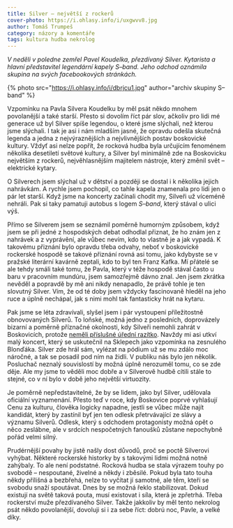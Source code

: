 ```yaml
---
title: Silver – největší z rockerů
cover-photo: https://i.ohlasy.info/i/uxgwvv8.jpg
author: Tomáš Trumpeš
category: názory a komentáře
tags: kultura hudba nekrolog
---
```


*V neděli v poledne zemřel Pavel Koudelka, přezdívaný Silver. Kytarista a hlavní představitel legendární kapely S–band. Jeho odchod oznámila skupina na svých facebookových stránkách.*

{% photo src="https://i.ohlasy.info/i/dbrjcu1.jpg" author="archiv skupiny S–band" %}

Vzpomínku na Pavla Silvera Koudelku by měl psát někdo mnohem povolanější a také starší. Přesto si dovolím říct pár slov, ačkoliv pro lidi mé generace už byl Silver spíše legendou, o které jsme slýchali, než kterou jsme slýchali. I tak je asi i nám mladším jasné, že opravdu odešla skutečná legenda a jedna z nejvýraznějších a nejvlivnějších postav boskovické kultury. Vždyť asi nelze popřít, že rocková hudba byla určujícím fenoménem několika desetiletí světové kultury, a Silver byl minimálně zde na Boskovicku největším z rockerů, nejvěhlasnějším majitelem nástroje, který změnil svět – elektrické kytary.

O Silverech jsem slýchal už v dětství a později se dostal i k několika jejich nahrávkám. A rychle jsem pochopil, co tahle kapela znamenala pro lidi jen o pár let starší. Když jsme na koncerty začínali chodit my, Silveři už víceméně nehráli. Pak si taky pamatuji autobus s logem *S–band*, který stával o ulici výš. 

Přímo se Silverem jsem se seznámil poměrně humorným způsobem, když jsem se při jedné z hospodských debat odhodlal přiznat, že ho znám jen z nahrávek a z vyprávění, ale vůbec nevím, kdo to vlastně je a jak vypadá. K takovému přiznání bylo opravdu třeba odvahy, neboť v boskovické rockerské hospodě se takové přiznání rovná asi tomu, jako kdybyste se v pražské literární kavárně zeptali, kdo to byl ten Franz Kafka. Mí přátelé se ale tehdy smáli také tomu, že Pavla, který v téže hospodě stával často u baru v pracovním mundúru,  jsem samozřejmě dávno znal. Jen jsem zkrátka nevěděl a popravdě by mě ani nikdy nenapadlo, že právě tohle je ten slovutný Silver. Vím, že od té doby jsem vždycky fascinovaně hleděl na jeho ruce a úplně nechápal, jak s nimi mohl tak fantasticky hrát na kytaru.

Pak jsme se léta zdravívali, slyšel jsem i pár vystoupení příležitostně obnovovaných Silverů. To loňské, možná jedno z posledních, doprovázely bizarní a poměrně příznačné okolnosti, kdy Silveři nemohli zahrát v Boskovicích, protože [neměli příslušné úřední razítko](http://ohlasy.info/clanky/2015/06/silveri-nebudou.html). Navždy mi asi utkví malý koncert, který se uskutečnil na Sklepech jako vzpomínka na zesnulého Blonďáka. Silver zde hrál sám, vylézat na pódium už se mu zdálo moc náročné, a tak se posadil pod ním na židli. V publiku nás bylo jen několik. Posluchač neznalý souvislostí by možná úplně nerozuměl tomu, co se zde děje. Ale my jsme to věděli moc dobře a v Silverově hudbě cítili stále to stejné, co v ní bylo v době jeho největší virtuozity.

Je poměrně nepředstavitelné, že by se lidem, jako byl Silver, udělovala oficiální vyznamenání. Přesto teď v roce, kdy Boskovice poprvé vyhlašují Cenu za kulturu, člověka logicky napadne, jestli se vůbec může najít kandidát, který by zastínil byť jen ten odlesk přetrvávající ze slávy a významu Silverů. Odlesk, který s odchodem protagonisty možná opět o něco zeslábne, ale v srdcích nespočetných fanoušků zůstane nepochybně pořád velmi silný.

Prudérnější povahy by jistě našly dost důvodů, proč se poctě Silverovi vyhýbat. Některé rockerské historky by s takovými lidmi možná notně zahýbaly. To ale není podstatné. Rocková hudba se stala výrazem touhy po svobodě – nespoutané, živelné a někdy i zběsilé. Pokud byla tato touha někdy přílišná a bezbřehá, nelze to vyčítat jí samotné, ale těm, kteří se svobodu snaží spoutávat. Dnes by se možná řeklo stabilizovat. Dokud existují na světě taková pouta, musí existovat i síla, která je zpřetrhá. Třeba rockerství muže přezdívaného Silver. Takže jakkoliv by měl tento nekrolog psát někdo povolanější, dovoluji si i za sebe říct: dobrú noc, Pavle, a velké díky.
